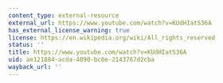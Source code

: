 ```yaml
---
content_type: external-resource
external_url: https://www.youtube.com/watch?v=KUdHIatS36A
has_external_license_warning: true
license: https://en.wikipedia.org/wiki/All_rights_reserved
status: ''
title: https://www.youtube.com/watch?v=KUdHIatS36A
uid: ae121884-acda-4890-bc6e-2143767d2cba
wayback_url: ''
---
```

